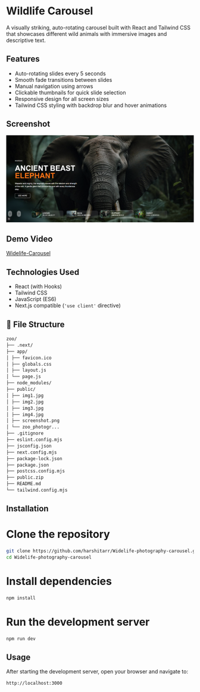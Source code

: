 # Wildlife Carousel

A visually striking, auto-rotating carousel built with React and Tailwind CSS that showcases different wild animals with immersive images and descriptive text.

##  Features

- Auto-rotating slides every 5 seconds
- Smooth fade transitions between slides
- Manual navigation using arrows
- Clickable thumbnails for quick slide selection
- Responsive design for all screen sizes
- Tailwind CSS styling with backdrop blur and hover animations

## Screenshot
![image](https://github.com/harshitarr/Widelife-photography-carousel/blob/main/public/screenshot.png)

## Demo Video
[Widelife-Carousel](https://drive.google.com/file/d/1XgTIrTQ9zLKFNjJH_LCbowZpF3V8IXN_/view?usp=sharing)

##  Technologies Used

- React (with Hooks)
- Tailwind CSS
- JavaScript (ES6)
- Next.js compatible (`'use client'` directive)


## 📁 File Structure
```bash
zoo/
├── .next/
├── app/
│ ├── favicon.ico
│ ├── globals.css
│ ├── layout.js
│ └── page.js
├── node_modules/
├── public/
│ ├── img1.jpg
│ ├── img2.jpg
│ ├── img3.jpg
│ ├── img4.jpg
│ ├── screenshot.png
│ └── zoo_photogr...
├── .gitignore
├── eslint.config.mjs
├── jsconfig.json
├── next.config.mjs
├── package-lock.json
├── package.json
├── postcss.config.mjs
├── public.zip
├── README.md
└── tailwind.config.mjs
```

## Installation
# Clone the repository
```bash
git clone https://github.com/harshitarr/Widelife-photography-carousel.git
cd Widelife-photography-carousel
```
# Install dependencies
```bash
npm install
```
# Run the development server
```bash
npm run dev
```
## Usage
After starting the development server, open your browser and navigate to:
```bash
http://localhost:3000
```


